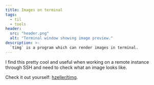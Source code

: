 ```yaml
---
title: Images on terminal
tags:
  - til
  - tools
header:
  src: "header.png"
  alt: "Terminal window showing image preview."
description: >-
  `timg` is a program which can render images in terminal.
---
```


I find this pretty cool and useful when working on a remote instance through SSH and need to check what an image looks like.

Check it out yourself: [hzeller/timg](https://github.com/hzeller/timg).
